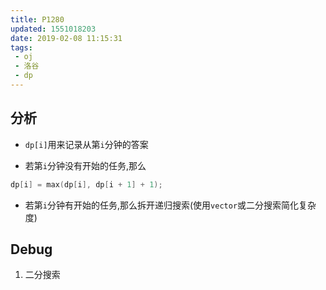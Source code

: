 ```yaml
---
title: P1280
updated: 1551018203
date: 2019-02-08 11:15:31
tags:
 - oj
 - 洛谷
 - dp
---
```


## 分析

- `dp[i]`用来记录从第`i`分钟的答案

- 若第`i`分钟没有开始的任务,那么

```cpp
dp[i] = max(dp[i], dp[i + 1] + 1);
```
 
- 若第`i`分钟有开始的任务,那么拆开递归搜索(使用`vector`或二分搜索简化复杂度)

## Debug

1. 二分搜索
